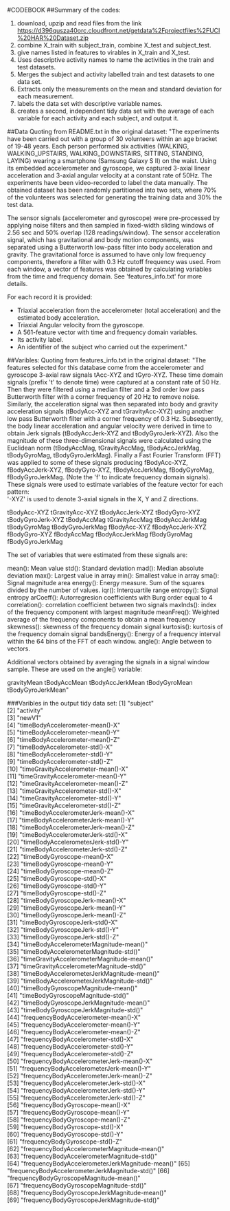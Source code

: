 #CODEBOOK
##Summary of the codes:
1. download, upzip and read files from the link https://d396qusza40orc.cloudfront.net/getdata%2Fprojectfiles%2FUCI%20HAR%20Dataset.zip
2. combine X_train with subject_train, combine X_test and subject_test.
3. give names listed in features to virables in X_train and X_test.
4. Uses descriptive activity names to name the activities in the train and test datasets.
5. Merges the subject and activity labelled train and test datasets to one data set.
6. Extracts only the measurements on the mean and standard deviation for each measurement.
7. labels the data set with descriptive variable names.
8. creates a second, independent tidy data set with the average of each variable for each activity and each subject, and output it.

##Data
Quoting from README.txt in the original dataset:
"The experiments have been carried out with a group of 30 volunteers within an age bracket of 19-48 years. Each person performed six activities (WALKING, WALKING_UPSTAIRS, WALKING_DOWNSTAIRS, SITTING, STANDING, LAYING) wearing a smartphone (Samsung Galaxy S II) on the waist. Using its embedded accelerometer and gyroscope, we captured 3-axial linear acceleration and 3-axial angular velocity at a constant rate of 50Hz. The experiments have been video-recorded to label the data manually. The obtained dataset has been randomly partitioned into two sets, where 70% of the volunteers was selected for generating the training data and 30% the test data. 

The sensor signals (accelerometer and gyroscope) were pre-processed by applying noise filters and then sampled in fixed-width sliding windows of 2.56 sec and 50% overlap (128 readings/window). The sensor acceleration signal, which has gravitational and body motion components, was separated using a Butterworth low-pass filter into body acceleration and gravity. The gravitational force is assumed to have only low frequency components, therefore a filter with 0.3 Hz cutoff frequency was used. From each window, a vector of features was obtained by calculating variables from the time and frequency domain. See 'features_info.txt' for more details. 

For each record it is provided:
- Triaxial acceleration from the accelerometer (total acceleration) and the estimated body acceleration.
- Triaxial Angular velocity from the gyroscope. 
- A 561-feature vector with time and frequency domain variables. 
- Its activity label. 
- An identifier of the subject who carried out the experiment."

##Varibles:
Quoting from features_info.txt in the original dataset:
"The features selected for this database come from the accelerometer and gyroscope 3-axial raw signals tAcc-XYZ and tGyro-XYZ. These time domain signals (prefix 't' to denote time) were captured at a constant rate of 50 Hz. Then they were filtered using a median filter and a 3rd order low pass Butterworth filter with a corner frequency of 20 Hz to remove noise. Similarly, the acceleration signal was then separated into body and gravity acceleration signals (tBodyAcc-XYZ and tGravityAcc-XYZ) using another low pass Butterworth filter with a corner frequency of 0.3 Hz. 
Subsequently, the body linear acceleration and angular velocity were derived in time to obtain Jerk signals (tBodyAccJerk-XYZ and tBodyGyroJerk-XYZ). Also the magnitude of these three-dimensional signals were calculated using the Euclidean norm (tBodyAccMag, tGravityAccMag, tBodyAccJerkMag, tBodyGyroMag, tBodyGyroJerkMag). 
Finally a Fast Fourier Transform (FFT) was applied to some of these signals producing fBodyAcc-XYZ, fBodyAccJerk-XYZ, fBodyGyro-XYZ, fBodyAccJerkMag, fBodyGyroMag, fBodyGyroJerkMag. (Note the 'f' to indicate frequency domain signals). 
These signals were used to estimate variables of the feature vector for each pattern:  
'-XYZ' is used to denote 3-axial signals in the X, Y and Z directions.

tBodyAcc-XYZ
tGravityAcc-XYZ
tBodyAccJerk-XYZ
tBodyGyro-XYZ
tBodyGyroJerk-XYZ
tBodyAccMag
tGravityAccMag
tBodyAccJerkMag
tBodyGyroMag
tBodyGyroJerkMag
fBodyAcc-XYZ
fBodyAccJerk-XYZ
fBodyGyro-XYZ
fBodyAccMag
fBodyAccJerkMag
fBodyGyroMag
fBodyGyroJerkMag

The set of variables that were estimated from these signals are: 

mean(): Mean value
std(): Standard deviation
mad(): Median absolute deviation 
max(): Largest value in array
min(): Smallest value in array
sma(): Signal magnitude area
energy(): Energy measure. Sum of the squares divided by the number of values. 
iqr(): Interquartile range 
entropy(): Signal entropy
arCoeff(): Autorregresion coefficients with Burg order equal to 4
correlation(): correlation coefficient between two signals
maxInds(): index of the frequency component with largest magnitude
meanFreq(): Weighted average of the frequency components to obtain a mean frequency
skewness(): skewness of the frequency domain signal 
kurtosis(): kurtosis of the frequency domain signal 
bandsEnergy(): Energy of a frequency interval within the 64 bins of the FFT of each window.
angle(): Angle between to vectors.

Additional vectors obtained by averaging the signals in a signal window sample. These are used on the angle() variable:

gravityMean
tBodyAccMean
tBodyAccJerkMean
tBodyGyroMean
tBodyGyroJerkMean"


###Varibles in the output tidy data set:
[1] "subject"                                       
 [2] "activity"                                      
 [3] "newV1"                                         
 [4] "timeBodyAccelerometer-mean()-X"                
 [5] "timeBodyAccelerometer-mean()-Y"                
 [6] "timeBodyAccelerometer-mean()-Z"                
 [7] "timeBodyAccelerometer-std()-X"                 
 [8] "timeBodyAccelerometer-std()-Y"                 
 [9] "timeBodyAccelerometer-std()-Z"                 
[10] "timeGravityAccelerometer-mean()-X"             
[11] "timeGravityAccelerometer-mean()-Y"             
[12] "timeGravityAccelerometer-mean()-Z"             
[13] "timeGravityAccelerometer-std()-X"              
[14] "timeGravityAccelerometer-std()-Y"              
[15] "timeGravityAccelerometer-std()-Z"              
[16] "timeBodyAccelerometerJerk-mean()-X"            
[17] "timeBodyAccelerometerJerk-mean()-Y"            
[18] "timeBodyAccelerometerJerk-mean()-Z"            
[19] "timeBodyAccelerometerJerk-std()-X"             
[20] "timeBodyAccelerometerJerk-std()-Y"             
[21] "timeBodyAccelerometerJerk-std()-Z"             
[22] "timeBodyGyroscope-mean()-X"                    
[23] "timeBodyGyroscope-mean()-Y"                    
[24] "timeBodyGyroscope-mean()-Z"                    
[25] "timeBodyGyroscope-std()-X"                     
[26] "timeBodyGyroscope-std()-Y"                     
[27] "timeBodyGyroscope-std()-Z"                     
[28] "timeBodyGyroscopeJerk-mean()-X"                
[29] "timeBodyGyroscopeJerk-mean()-Y"                
[30] "timeBodyGyroscopeJerk-mean()-Z"                
[31] "timeBodyGyroscopeJerk-std()-X"                 
[32] "timeBodyGyroscopeJerk-std()-Y"                 
[33] "timeBodyGyroscopeJerk-std()-Z"                 
[34] "timeBodyAccelerometerMagnitude-mean()"         
[35] "timeBodyAccelerometerMagnitude-std()"          
[36] "timeGravityAccelerometerMagnitude-mean()"      
[37] "timeGravityAccelerometerMagnitude-std()"       
[38] "timeBodyAccelerometerJerkMagnitude-mean()"     
[39] "timeBodyAccelerometerJerkMagnitude-std()"      
[40] "timeBodyGyroscopeMagnitude-mean()"             
[41] "timeBodyGyroscopeMagnitude-std()"              
[42] "timeBodyGyroscopeJerkMagnitude-mean()"         
[43] "timeBodyGyroscopeJerkMagnitude-std()"          
[44] "frequencyBodyAccelerometer-mean()-X"           
[45] "frequencyBodyAccelerometer-mean()-Y"           
[46] "frequencyBodyAccelerometer-mean()-Z"           
[47] "frequencyBodyAccelerometer-std()-X"            
[48] "frequencyBodyAccelerometer-std()-Y"            
[49] "frequencyBodyAccelerometer-std()-Z"            
[50] "frequencyBodyAccelerometerJerk-mean()-X"       
[51] "frequencyBodyAccelerometerJerk-mean()-Y"       
[52] "frequencyBodyAccelerometerJerk-mean()-Z"       
[53] "frequencyBodyAccelerometerJerk-std()-X"        
[54] "frequencyBodyAccelerometerJerk-std()-Y"        
[55] "frequencyBodyAccelerometerJerk-std()-Z"        
[56] "frequencyBodyGyroscope-mean()-X"               
[57] "frequencyBodyGyroscope-mean()-Y"               
[58] "frequencyBodyGyroscope-mean()-Z"               
[59] "frequencyBodyGyroscope-std()-X"                
[60] "frequencyBodyGyroscope-std()-Y"                
[61] "frequencyBodyGyroscope-std()-Z"                
[62] "frequencyBodyAccelerometerMagnitude-mean()"    
[63] "frequencyBodyAccelerometerMagnitude-std()"     
[64] "frequencyBodyAccelerometerJerkMagnitude-mean()"
[65] "frequencyBodyAccelerometerJerkMagnitude-std()" 
[66] "frequencyBodyGyroscopeMagnitude-mean()"        
[67] "frequencyBodyGyroscopeMagnitude-std()"         
[68] "frequencyBodyGyroscopeJerkMagnitude-mean()"    
[69] "frequencyBodyGyroscopeJerkMagnitude-std()"  
